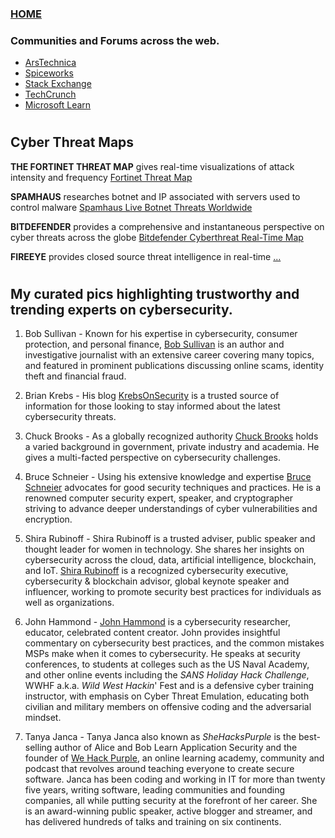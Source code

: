 ### [HOME](https://github.com/Char-Hunt/Char-Hunt)

### Communities and Forums across the web.

- [ArsTechnica](https://arstechnica.com/civis/)
- [Spiceworks](https://community.spiceworks.com/)
- [Stack Exchange](https://stackexchange.com/sites#technology)
- [TechCrunch](https://techcrunch.com/)
- [Microsoft Learn](https://learn.microsoft.com/en-us/)

#
## Cyber Threat Maps
**THE FORTINET THREAT MAP** gives real-time visualizations of attack intensity and frequency
[Fortinet Threat Map](https://threatmap.fortiguard.com/)

**SPAMHAUS** researches botnet and IP associated with servers used to control malware
[Spamhaus Live Botnet Threats Worldwide](https://www.spamhaus.com/threat-map/)

**BITDEFENDER** provides a comprehensive and instantaneous perspective on cyber threats across the globe
[Bitdefender Cyberthreat Real-Time Map](https://threatmap.bitdefender.com/)

**FIREEYE** provides closed source threat intelligence in real-time [...](https://threatmap.checkpoint.com/)
#
## My curated pics highlighting trustworthy and trending experts on cybersecurity.

1. Bob Sullivan - Known for his expertise in cybersecurity, consumer protection, and personal finance, [Bob Sullivan](https://bobsullivan.net/) is an author and investigative journalist with an extensive career covering many topics, and featured in prominent publications discussing online scams, identity theft and financial fraud.

2. Brian Krebs - His blog [KrebsOnSecurity](https://krebsonsecurity.com/) is a trusted source of information for those looking to stay informed about the latest cybersecurity threats.

3. Chuck Brooks - As a globally recognized authority [Chuck Brooks](https://www.linkedin.com/in/chuckbrooks/) holds a varied background in government, private industry and academia. He gives a multi-facted perspective on cybersecurity challenges.

4. Bruce Schneier - Using his extensive knowledge and expertise [Bruce Schneier](https://www.schneier.com/) advocates for good security techniques and practices. He is a renowned computer security expert, speaker, and cryptographer striving to advance deeper understandings of cyber vulnerabilities and encryption.

5. Shira Rubinoff - Shira Rubinoff is a trusted adviser, public speaker and thought leader for women in technology. She shares her insights on cybersecurity across the cloud, data, artificial intelligence, blockchain, and IoT. [Shira Rubinoff](https://www.youtube.com/@ShiraRubinoffTV/about) is a recognized cybersecurity executive, cybersecurity & blockchain advisor, global keynote speaker and influencer, working to promote security best practices for individuals as well as organizations.

6. John Hammond - [John Hammond](https://www.youtube.com/@_JohnHammond) is a cybersecurity researcher, educator, celebrated content creator. John provides insightful commentary on cybersecurity best practices, and the common mistakes MSPs make when it comes to cybersecurity. He speaks at security conferences, to students at colleges such as the US Naval Academy, and other online events including the _SANS Holiday Hack Challenge_, WWHF a.k.a. _Wild West Hackin_' Fest and is a defensive cyber training instructor, with emphasis on Cyber Threat Emulation, educating both civilian and military members on offensive coding and the adversarial mindset.

7. Tanya Janca - Tanya Janca also known as _SheHacksPurple_ is the best-selling author of Alice and Bob Learn Application Security and the founder of [We Hack Purple](https://community.wehackpurple.com/), an online learning academy, community and podcast that revolves around teaching everyone to create secure software. Janca has been coding and working in IT for more than twenty five years, writing software, leading communities and founding companies, all while putting security at the forefront of her career. She is an award-winning public speaker, active blogger and  streamer, and has delivered hundreds of talks and training on six continents.
 
#
 
